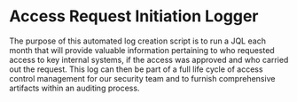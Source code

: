 Access Request Initiation Logger
================================

The purpose of this automated log 
creation script is to run a JQL
each month that will provide valuable
information pertaining to who requested
access to key internal systems, if the 
access was approved and who carried out 
the request.  This log can then be part
of a full life cycle of access control 
management for our security team and to 
furnish comprehensive artifacts within an 
auditing process.
